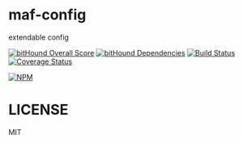 # maf-config

extendable config

[![bitHound Overall Score](https://www.bithound.io/github/mafjs/config/badges/score.svg)](https://www.bithound.io/github/mafjs/config)
[![bitHound Dependencies](https://www.bithound.io/github/mafjs/config/badges/dependencies.svg)](https://www.bithound.io/github/mafjs/config/master/dependencies/npm)
[![Build Status](https://travis-ci.org/mafjs/config.svg?branch=master)](https://travis-ci.org/mafjs/config)
[![Coverage Status](https://coveralls.io/repos/github/mafjs/config/badge.svg?branch=master)](https://coveralls.io/github/mafjs/config?branch=master)

[![NPM](https://nodei.co/npm/maf-config.png?downloads=true&downloadRank=true&stars=true)](https://nodei.co/npm/maf-config/)

# LICENSE

MIT

